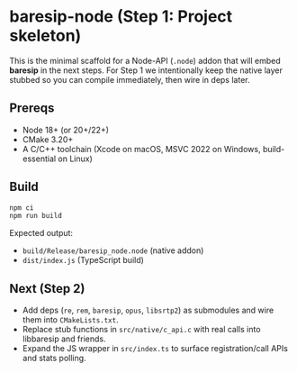 # baresip-node (Step 1: Project skeleton)

This is the minimal scaffold for a Node-API (`.node`) addon that will embed **baresip** in the next steps.
For Step 1 we intentionally keep the native layer stubbed so you can compile immediately, then wire in deps later.

## Prereqs
- Node 18+ (or 20+/22+)
- CMake 3.20+
- A C/C++ toolchain (Xcode on macOS, MSVC 2022 on Windows, build-essential on Linux)

## Build
```bash
npm ci
npm run build
```

Expected output:
- `build/Release/baresip_node.node` (native addon)
- `dist/index.js` (TypeScript build)

## Next (Step 2)
- Add deps (`re`, `rem`, `baresip`, `opus`, `libsrtp2`) as submodules and wire them into `CMakeLists.txt`.
- Replace stub functions in `src/native/c_api.c` with real calls into libbaresip and friends.
- Expand the JS wrapper in `src/index.ts` to surface registration/call APIs and stats polling.
